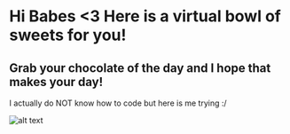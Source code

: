 # Hi Babes <3 Here is a virtual bowl of sweets for you!
## Grab your chocolate of the day and I hope that makes your day!

I actually do NOT know how to code but here is me trying :/

![alt text](https://github.com/grabyourchocolateoftheday/grabyourchocolateoftheday.github.io/issues/1#issue-1502356934)
